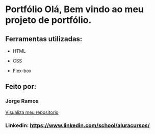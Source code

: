 
# Portfólio Olá, Bem vindo ao meu projeto de portfólio.

## Ferramentas utilizadas:

* HTML

* CSS

* Flex-box

## Feito por:

### Jorge Ramos

<a href="">Visualiza meu repositorio</a>

### Linkedin: https://www.linkedin.com/school/aluracursos/
